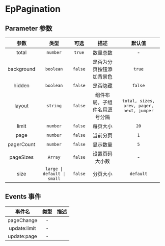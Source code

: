 # EpPagination
## Parameter 参数
| 参数 | 类型 | 可选 | 描述 | 默认值 |
| :-------: | :-------: | :-------: | :-------: | :-------: |
| total | `number` | `true` | 数量总数 | -|
| background | `boolean` | `false` | 是否为分页按钮添加背景色 | `true`|
| hidden | `boolean` | `false` | 是否隐藏 | `false`|
| layout | `string` | `false` | 组件布局，子组件名用逗号分隔 | `total, sizes, prev, pager, next, jumper`|
| limit | `number` | `false` | 每页大小 | `20`|
| page | `number` | `false` | 当前分页 | `1`|
| pagerCount | `number` | `false` | 显示数量 | `5`|
| pageSizes | `Array` | `false` | 设置页码大小数 | -|
| size | `large \| default \| small` | `false` | 分页大小 | `default`|
## Events 事件
|   事件名   |   类型     |  描述      |
| :-------: | :-------: | :-------: |
| pageChange | - |  |
| update:limit | - |  |
| update:page | - |  |
